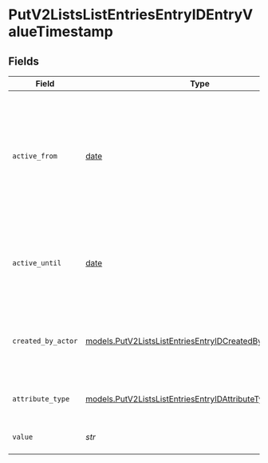 # PutV2ListsListEntriesEntryIDEntryValueTimestamp


## Fields

| Field                                                                                                                        | Type                                                                                                                         | Required                                                                                                                     | Description                                                                                                                  | Example                                                                                                                      |
| ---------------------------------------------------------------------------------------------------------------------------- | ---------------------------------------------------------------------------------------------------------------------------- | ---------------------------------------------------------------------------------------------------------------------------- | ---------------------------------------------------------------------------------------------------------------------------- | ---------------------------------------------------------------------------------------------------------------------------- |
| `active_from`                                                                                                                | [date](https://docs.python.org/3/library/datetime.html#date-objects)                                                         | :heavy_check_mark:                                                                                                           | The point in time at which this value was made "active". `active_from` can be considered roughly analogous to `created_at`.  | 2023-01-01T15:00:00.000000000Z                                                                                               |
| `active_until`                                                                                                               | [date](https://docs.python.org/3/library/datetime.html#date-objects)                                                         | :heavy_check_mark:                                                                                                           | The point in time at which this value was deactivated. If `null`, the value is active.                                       | 2023-01-01T15:00:00.000000000Z                                                                                               |
| `created_by_actor`                                                                                                           | [models.PutV2ListsListEntriesEntryIDCreatedByActor17](../models/putv2listslistentriesentryidcreatedbyactor17.md)             | :heavy_check_mark:                                                                                                           | The actor that created this value.                                                                                           | {<br/>"type": "workspace-member",<br/>"id": "50cf242c-7fa3-4cad-87d0-75b1af71c57b"<br/>}                                     |
| `attribute_type`                                                                                                             | [models.PutV2ListsListEntriesEntryIDAttributeTypeTimestamp](../models/putv2listslistentriesentryidattributetypetimestamp.md) | :heavy_check_mark:                                                                                                           | The attribute type of the value.                                                                                             | timestamp                                                                                                                    |
| `value`                                                                                                                      | *str*                                                                                                                        | :heavy_check_mark:                                                                                                           | A timestamp string value                                                                                                     | timestamp_string_value                                                                                                       |